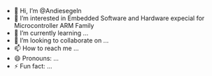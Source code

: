 - 👋 Hi, I’m @Andiesegeln
- 👀 I’m interested in Embedded Software and Hardware  expecial for Microcontroller ARM Family
- 🌱 I’m currently learning ...
- 💞️ I’m looking to collaborate on ...
- 📫 How to reach me ...
- 😄 Pronouns: ...
- ⚡ Fun fact: ...

<!---
Andiesegeln/Andiesegeln is a ✨ special ✨ repository because its `README.md` (this file) appears on your GitHub profile.
You can click the Preview link to take a look at your changes.
--->
